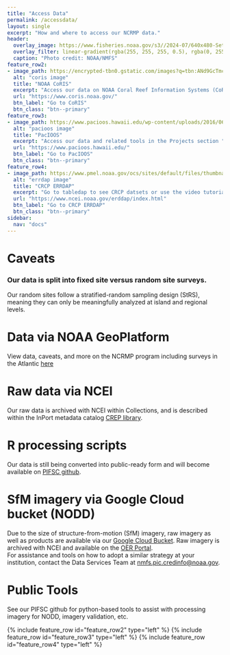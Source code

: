 ```yaml
---
title: "Access Data"
permalink: /accessdata/
layout: single
excerpt: "How and where to access our NCRMP data."
header:
  overlay_image: https://www.fisheries.noaa.gov/s3//2024-07/640x480-Sette-NCRMP-Fisheries-PIFSC.jpg
  overlay_filter: linear-gradient(rgba(255, 255, 255, 0.5), rgba(0, 255, 255, 0.5))
  caption: "Photo credit: NOAA/NMFS"
feature_row2:
- image_path: https://encrypted-tbn0.gstatic.com/images?q=tbn:ANd9GcTmcO5tHXjtN5CEzy1KMGDeVuLNn52DYvVttw&s
  alt: "coris image"
  title: "NOAA CoRIS"
  excerpt: "Access our data on NOAA Coral Reef Information Systems (CoRIS)"
  url: "https://www.coris.noaa.gov/"
  btn_label: "Go to CoRIS"
  btn_class: "btn--primary"
feature_row3:
- image_path: https://www.pacioos.hawaii.edu/wp-content/uploads/2016/06/PacIOOS-logo-stacked-small.jpg
  alt: "pacioos image"
  title: "PacIOOS"
  excerpt: "Access our data and related tools in the Projects section "
  url: "https://www.pacioos.hawaii.edu/"
  btn_label: "Go to PacIOOS"
  btn_class: "btn--primary"
feature_row4:
- image_path: https://www.pmel.noaa.gov/ocs/sites/default/files/thumbnails/image/ERDDAP_Data_Access.png
  alt: "errdap image"
  title: "CRCP ERRDAP"
  excerpt: "Go to tabledap to see CRCP datsets or use the video tutorial provided"
  url: "https://www.ncei.noaa.gov/erddap/index.html"
  btn_label: "Go to CRCP ERRDAP"
  btn_class: "btn--primary"
sidebar:
  nav: "docs"
---
```

# Caveats
### Our data is split into fixed site versus random site surveys. 
Our random sites follow a stratified-random sampling design (StRS), meaning they can only be meaningfully analyzed at island and regional levels.
# Data via NOAA GeoPlatform
View data, caveats, and more on the NCRMP program including surveys in the Atlantic <a href = " https://noaa.hub.arcgis.com/pages/4976333fbf884f26b2fdc9ac51a20576" target = "_blank">here</a>

# Raw data via NCEI
Our raw data is archived with NCEI within Collections, and is described within the InPort metadata catalog <a href = "https://www.fisheries.noaa.gov/inport/item/2712" target = "_blank">CREP library</a>.

# R processing scripts
Our data is still being converted into public-ready form and will become available on <a href = "https://github.com/noaa-pifsc" target = "_blank">PIFSC github</a>.

# SfM imagery via Google Cloud bucket (NODD)
<p>Due to the size of structure-from-motion (SfM) imagery, raw imagery as well as products are available via our <a href= "https://console.cloud.google.com/storage/browser/nmfs_odp_pifsc/PIFSC/ESD/ARP/Photogrammetric%20Imagery" target ="_blank">Google Cloud Bucket</a>. Raw imagery is archived with NCEI and available on the <a href ="https://www.ncei.noaa.gov/access/ocean-exploration/video/" target = "_blank"> OER Portal</a>.
<br>
For assistance and tools on how to adopt a similar strategy at your institution, contact the Data Services Team at <a href = "mailto:nmfs.pic.credinfo@noaa.gov">nmfs.pic.credinfo@noaa.gov</a>.</p>

# Public Tools
See our PIFSC github for python-based tools to assist with processing imagery for NODD, imagery validation, etc.

{% include feature_row id="feature_row2" type="left" %}
{% include feature_row id="feature_row3" type="left" %}
{% include feature_row id="feature_row4" type="left" %}